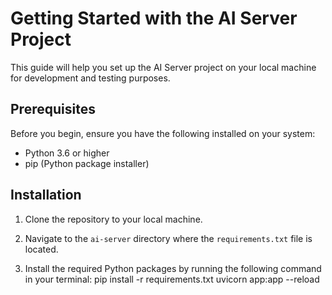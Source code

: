 # Getting Started with the AI Server Project

This guide will help you set up the AI Server project on your local machine for development and testing purposes.

## Prerequisites

Before you begin, ensure you have the following installed on your system:

- Python 3.6 or higher
- pip (Python package installer)

## Installation

1. Clone the repository to your local machine.

2. Navigate to the `ai-server` directory where the `requirements.txt` file is located.

3. Install the required Python packages by running the following command in your terminal:
   pip install -r requirements.txt
   uvicorn app:app --reload
